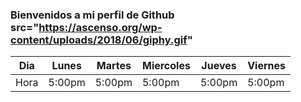 ### Bienvenidos a mi perfil de Github src="https://ascenso.org/wp-content/uploads/2018/06/giphy.gif"

| Dia  | Lunes  | Martes | Miercoles | Jueves | Viernes |
|------|--------|--------|-----------|--------|---------|
| Hora | 5:00pm | 5:00pm |   5:00pm  | 5:00pm | 5:00pm  |
